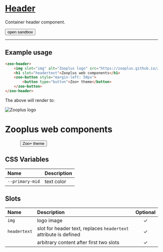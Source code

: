 # [Header](#header)

Container header component.

<zoo-button class="sandbox-btn">
	<button type="button" onclick="openSandbox('zoo-header')">open sandbox</button>
</zoo-button>
<template id="zoo-header-template">
	<form>
		<zoo-input>
			<label slot="label">--primary-mid CSS Custom Property</label>
			<input slot="input" type="color" data-type="css" data-cssname="--primary-mid">
		</zoo-input>
		<zoo-input>
			<label slot="label">Img slot</label>
			<textarea slot="input" data-type="slot" data-slotname="img"><img slot="img" alt="Zooplus logo" src="https://zooplus.github.io/zoo-web-components/logo.png"/></textarea>
		</zoo-input>
		<zoo-input>
			<label slot="label">headertext slot</label>
			<textarea slot="input" data-type="slot" data-slotname="headertext"><h1 slot="headertext">Zooplus web components</h1></textarea>
		</zoo-input>
		<zoo-input>
			<label slot="label">Unnamed slot</label>
			<textarea slot="input" data-type="slot" data-slotname=""><zoo-button style="margin-left: 50px">
	<button type="button">Zoo+ theme</button>
</zoo-button></textarea>
		</zoo-input>
		<h3>Rendered output</h3>
		<output>
<zoo-header>
	<img slot="img" alt="Zooplus logo" src="https://zooplus.github.io/zoo-web-components/logo.png"/>
	<h1 slot="headertext">Zooplus web components</h1>
	<zoo-button style="margin-left: 50px">
		<button type="button">Zoo+ theme</button>
	</zoo-button>
</zoo-header>
		</output>
		<h3>HTML code</h3>
		<pre class=" language-html"><code></code></pre>
	</form>
</template>

***

## Example usage

```HTML
<zoo-header>
	<img slot="img" alt="Zooplus logo" src="https://zooplus.github.io/zoo-web-components/logo.png"/>
	<h1 slot="headertext">Zooplus web components</h1>
	<zoo-button style="margin-left: 50px">
		<button type="button">Zoo+ theme</button>
	</zoo-button>
</zoo-header>
```

The above will render to:

<zoo-header>
	<img slot="img" alt="Zooplus logo" src="https://zooplus.github.io/zoo-web-components/logo.png"/>
	<h1 slot="headertext">Zooplus web components</h1>
	<zoo-button style="margin-left: 50px">
		<button type="button">Zoo+ theme</button>
	</zoo-button>
</zoo-header>

## CSS Variables

| **Name**        | **Description** |
| :-------------- | :---------- |
| `--primary-mid` | text color  |

## Slots

| **Name**     | **Description**                                                  | **Optional** |
| :----------- | :--------------------------------------------------------------- | :----------: |
| `img`        | logo image                                                       |   &#10003;   |
| `headertext` | slot for header text, replaces `headertext` attribute is defined |   &#10003;   |
|              | arbitrary content after first two slots                          |   &#10003;   |
